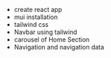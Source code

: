 - create react app
- mui installation
- tailwind css
- Navbar using tailwind
- carousel of Home Section 
- Navigation and navigation data